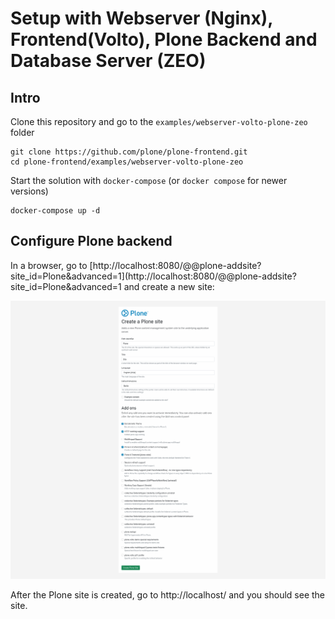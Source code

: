 # Setup with Webserver (Nginx), Frontend(Volto), Plone Backend and Database Server (ZEO)

## Intro

Clone this repository and go to the `examples/webserver-volto-plone-zeo` folder

```shell
git clone https://github.com/plone/plone-frontend.git
cd plone-frontend/examples/webserver-volto-plone-zeo
```

Start the solution with `docker-compose` (or `docker compose` for newer versions)

```shell
docker-compose up -d
```

## Configure Plone backend

In a browser, go to [http://localhost:8080/@@plone-addsite?site_id=Plone&advanced=1](http://localhost:8080/@@plone-addsite?site_id=Plone&advanced=1 and create a new site:

![Plone site creation](./plone-setup.png "Plone site creation")

After the Plone site is created, go to http://localhost/ and you should see the site.
